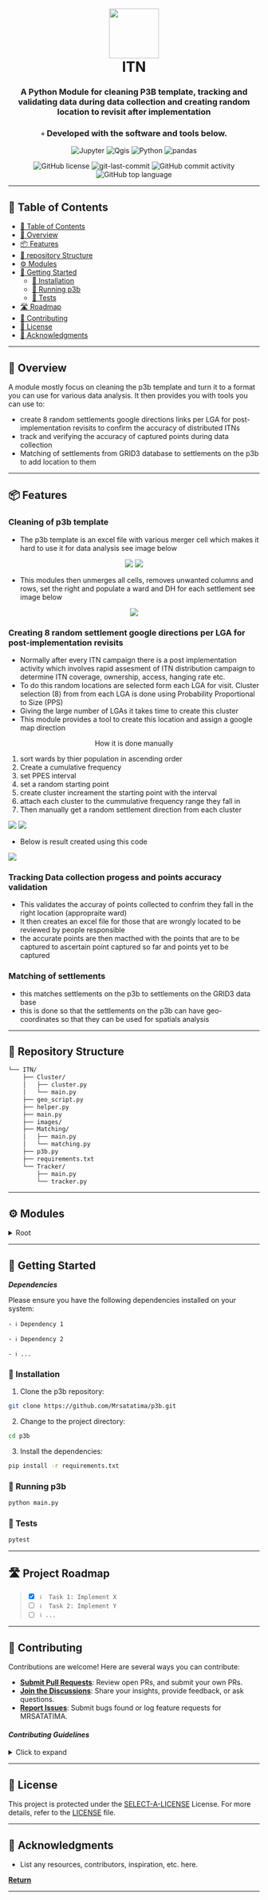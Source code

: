 <div align="center">
<h1 align="center">
<img src="https://raw.githubusercontent.com/PKief/vscode-material-icon-theme/ec559a9f6bfd399b82bb44393651661b08aaf7ba/icons/folder-markdown-open.svg" width="100" />
<br>ITN</h1>
<h3> A Python Module for cleaning P3B template, tracking and validating data during data collection and creating random location to revisit after implementation </h3>
<h3>◦ Developed with the software and tools below.</h3>

<p align="center">
<img src="https://img.shields.io/badge/Jupyter-F37626.svg?style=flat-square&logo=Jupyter&logoColor=white" alt="Jupyter" />
<img src="https://img.shields.io/badge/Qgis-589632.svg?style=flat-square&logo=Qgis&logoColor=white" alt="Qgis" />
<img src="https://img.shields.io/badge/Python-3776AB.svg?style=flat-square&logo=Python&logoColor=white" alt="Python" />
<img src="https://img.shields.io/badge/pandas-150458.svg?style=flat-square&logo=pandas&logoColor=white" alt="pandas" />
</p>
<img src="https://img.shields.io/github/license/Mrsatatima/p3b?style=flat-square&color=5D6D7E" alt="GitHub license" />
<img src="https://img.shields.io/github/last-commit/Mrsatatima/p3b?style=flat-square&color=5D6D7E" alt="git-last-commit" />
<img src="https://img.shields.io/github/commit-activity/m/Mrsatatima/p3b?style=flat-square&color=5D6D7E" alt="GitHub commit activity" />
<img src="https://img.shields.io/github/languages/top/Mrsatatima/p3b?style=flat-square&color=5D6D7E" alt="GitHub top language" />
</div>

---

## 📖 Table of Contents
- [📖 Table of Contents](#-table-of-contents)
- [📍 Overview](#-overview)
- [📦 Features](#-features)
- [📂 repository Structure](#-repository-structure)
- [⚙️ Modules](#modules)
- [🚀 Getting Started](#-getting-started)
    - [🔧 Installation](#-installation)
    - [🤖 Running p3b](#-running-p3b)
    - [🧪 Tests](#-tests)
- [🛣 Roadmap](#-roadmap)
- [🤝 Contributing](#-contributing)
- [📄 License](#-license)
- [👏 Acknowledgments](#-acknowledgments)

---


## 📍 Overview

A module mostly focus on cleaning the p3b template and turn it to a format you can use for various data analysis. It then provides you with tools you can use to:
- create 8 random settlements google directions links per LGA for post-implementation revisits to confirm the accuracy of distributed ITNs 
- track and verifying the accuracy of captured points during data collection
- Matching of settlements from GRID3 database to settlements on the p3b to add location to them

---

## 📦 Features

### Cleaning of p3b template
- The p3b template is an excel file with various merger cell which makes it hard to use it for data analysis see image below

<p align=center>
<img src= "/images/p3b_header.png"/>
<img src= "/images/p3b_cells.png"/>
</p>

- This modules then unmerges all cells, removes unwanted columns and rows, set the right and populate a ward and DH for each settlement see image below
<p align=center>
<img src= /images/p3b_cells_populated.png/>
</p>

### Creating 8 random settlement google directions per LGA for post-implementation revisits
- Normally after every ITN campaign there is a post implementation activity which involves rapid assesment of  ITN distribution campaign to determine ITN coverage, ownership, access, hanging rate etc.
- To do this random locations are selected  form each LGA for visit. Cluster selection (8) from from each LGA is done  using Probability Proportional to Size (PPS)
- Giving the large number of LGAs it takes time to create this cluster
- This module provides a tool to create this location and assign a google map direction
<div>
<p align=center > How it is done manually </p>
<ol margin-left = 4rem>
   <li>sort wards by thier population in ascending order</li>
   <li>Create a cumulative frequency</li>
   <li>set PPES interval</li>
   <li>set a random starting point</li>
   <li>create cluster increament the starting point with the interval</li>
   <li>attach each cluster to the cummulative frequency range they fall in</li>
   <li>Then manually get a random settlement direction from each cluster</li>
</ol>
<img src="/images/random_cluster_1-7.png"/>
<img src="/images/random_cluster_8.png"/>
</div>

- Below is result created using this code
<img src="/images/random_cluster_code.png" align=center/>


### Tracking Data collection progess and points accuracy validation
- This validates the accuray of points collected to confrim they fall in the right location (appropraite ward)
- It then creates an excel file for those that are wrongly located to be reviewed by people responsible
- the accurate points are then macthed with the points that are to be captured to ascertain point captured so far and points yet to be captured 

### Matching of settlements 
- this matches settlements on the p3b to settlements on the GRID3 data base
- this is done so that the settlements on the p3b can have geo-coordinates so that they can be used for spatials analysis

---

## 📂 Repository Structure

```sh
└── ITN/
    ├── Cluster/
    │   ├── cluster.py
    │   └── main.py
    ├── geo_script.py
    ├── helper.py
    ├── main.py
    ├── images/
    ├── Matching/
    │   ├── main.py
    │   └── matching.py
    ├── p3b.py
    ├── requirements.txt
    └── Tracker/
        ├── main.py
        └── tracker.py

```

---


## ⚙️ Modules

<details closed><summary>Root</summary>

| File                                                                             | Summary       |
| ---                                                                              | ---           |
| [geo_script.py](https://github.com/Mrsatatima/p3b/blob/main/geo_script.py)       | ► INSERT-TEXT |
| [helper.py](https://github.com/Mrsatatima/p3b/blob/main/helper.py)               | ► INSERT-TEXT |
| [main.py](https://github.com/Mrsatatima/p3b/blob/main/main.py)                   | ► INSERT-TEXT |
| [notebook.ipynb](https://github.com/Mrsatatima/p3b/blob/main/notebook.ipynb)     | ► INSERT-TEXT |
| [p3b.py](https://github.com/Mrsatatima/p3b/blob/main/p3b.py)                     | ► INSERT-TEXT |
| [requirements.txt](https://github.com/Mrsatatima/p3b/blob/main/requirements.txt) | ► INSERT-TEXT |
| [cluster.py](https://github.com/Mrsatatima/p3b/blob/main/Cluster\cluster.py)     | ► INSERT-TEXT |
| [main.py](https://github.com/Mrsatatima/p3b/blob/main/Cluster\main.py)           | ► INSERT-TEXT |
| [main.py](https://github.com/Mrsatatima/p3b/blob/main/Matching\main.py)          | ► INSERT-TEXT |
| [matching.py](https://github.com/Mrsatatima/p3b/blob/main/Matching\matching.py)  | ► INSERT-TEXT |
| [main.py](https://github.com/Mrsatatima/p3b/blob/main/Tracker\main.py)           | ► INSERT-TEXT |
| [tracker.py](https://github.com/Mrsatatima/p3b/blob/main/Tracker\tracker.py)     | ► INSERT-TEXT |

</details>

---

## 🚀 Getting Started

***Dependencies***

Please ensure you have the following dependencies installed on your system:

`- ℹ️ Dependency 1`

`- ℹ️ Dependency 2`

`- ℹ️ ...`

### 🔧 Installation

1. Clone the p3b repository:
```sh
git clone https://github.com/Mrsatatima/p3b.git
```

2. Change to the project directory:
```sh
cd p3b
```

3. Install the dependencies:
```sh
pip install -r requirements.txt
```

### 🤖 Running p3b

```sh
python main.py
```

### 🧪 Tests
```sh
pytest
```

---


## 🛣 Project Roadmap

> - [X] `ℹ️  Task 1: Implement X`
> - [ ] `ℹ️  Task 2: Implement Y`
> - [ ] `ℹ️ ...`


---

## 🤝 Contributing

Contributions are welcome! Here are several ways you can contribute:

- **[Submit Pull Requests](https://github.com/Mrsatatima/p3b/blob/main/CONTRIBUTING.md)**: Review open PRs, and submit your own PRs.
- **[Join the Discussions](https://github.com/Mrsatatima/p3b/discussions)**: Share your insights, provide feedback, or ask questions.
- **[Report Issues](https://github.com/Mrsatatima/p3b/issues)**: Submit bugs found or log feature requests for MRSATATIMA.

#### *Contributing Guidelines*

<details closed>
<summary>Click to expand</summary>

1. **Fork the Repository**: Start by forking the project repository to your GitHub account.
2. **Clone Locally**: Clone the forked repository to your local machine using a Git client.
   ```sh
   git clone <your-forked-repo-url>
   ```
3. **Create a New Branch**: Always work on a new branch, giving it a descriptive name.
   ```sh
   git checkout -b new-feature-x
   ```
4. **Make Your Changes**: Develop and test your changes locally.
5. **Commit Your Changes**: Commit with a clear and concise message describing your updates.
   ```sh
   git commit -m 'Implemented new feature x.'
   ```
6. **Push to GitHub**: Push the changes to your forked repository.
   ```sh
   git push origin new-feature-x
   ```
7. **Submit a Pull Request**: Create a PR against the original project repository. Clearly describe the changes and their motivations.

Once your PR is reviewed and approved, it will be merged into the main branch.

</details>

---

## 📄 License


This project is protected under the [SELECT-A-LICENSE](https://choosealicense.com/licenses) License. For more details, refer to the [LICENSE](https://choosealicense.com/licenses/) file.

---

## 👏 Acknowledgments

- List any resources, contributors, inspiration, etc. here.

[**Return**](#Top)

---

